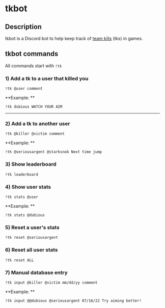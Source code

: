 # tkbot

## Description
tkbot is a Discord bot to help keep track of [team kills](https://www.urbandictionary.com/define.php?term=team-kill) (tks) in games. 

## tkbot commands
All commands start with `!tk` 

### 1) Add a tk to a user that killed you
`!tk @user comment`

**Example: **

`!tk dubious WATCH YOUR AIM`

---

### 2) Add a tk to another user
`!tk @killer @victim comment`

**Example: **

`!tk @seriousargent @starksnob Next time jump`

### 3) Show leaderboard
`!tk leaderboard`

### 4) Show user stats
`!tk stats @user`

**Example: **

`!tk stats @dubious`

### 5) Reset a user's stats
`!tk reset @seriousargent`

### 6) Reset all user stats
`!tk reset ALL`

### 7) Manual database entry
`!tk input @killer @victim mm/dd/yy comment`

**Example: **

`!tk input @@dubious @seriousargent 07/16/22 Try aiming better!`

